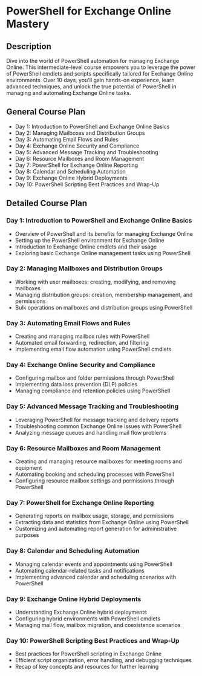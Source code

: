 # PowerShell for Exchange Online Mastery

## Description

Dive into the world of PowerShell automation for managing Exchange Online. This intermediate-level course empowers you to leverage the power of PowerShell cmdlets and scripts specifically tailored for Exchange Online environments. Over 10 days, you'll gain hands-on experience, learn advanced techniques, and unlock the true potential of PowerShell in managing and automating Exchange Online tasks.

## General Course Plan

- Day 1: Introduction to PowerShell and Exchange Online Basics
- Day 2: Managing Mailboxes and Distribution Groups
- Day 3: Automating Email Flows and Rules
- Day 4: Exchange Online Security and Compliance
- Day 5: Advanced Message Tracking and Troubleshooting
- Day 6: Resource Mailboxes and Room Management
- Day 7: PowerShell for Exchange Online Reporting
- Day 8: Calendar and Scheduling Automation
- Day 9: Exchange Online Hybrid Deployments
- Day 10: PowerShell Scripting Best Practices and Wrap-Up

## Detailed Course Plan

### Day 1: Introduction to PowerShell and Exchange Online Basics

- Overview of PowerShell and its benefits for managing Exchange Online
- Setting up the PowerShell environment for Exchange Online
- Introduction to Exchange Online cmdlets and their usage
- Exploring basic Exchange Online management tasks using PowerShell

### Day 2: Managing Mailboxes and Distribution Groups

- Working with user mailboxes: creating, modifying, and removing mailboxes
- Managing distribution groups: creation, membership management, and permissions
- Bulk operations on mailboxes and distribution groups using PowerShell

### Day 3: Automating Email Flows and Rules

- Creating and managing mailbox rules with PowerShell
- Automated email forwarding, redirection, and filtering
- Implementing email flow automation using PowerShell cmdlets

### Day 4: Exchange Online Security and Compliance

- Configuring mailbox and folder permissions through PowerShell
- Implementing data loss prevention (DLP) policies
- Managing compliance and retention policies using PowerShell

### Day 5: Advanced Message Tracking and Troubleshooting

- Leveraging PowerShell for message tracking and delivery reports
- Troubleshooting common Exchange Online issues with PowerShell
- Analyzing message queues and handling mail flow problems

### Day 6: Resource Mailboxes and Room Management

- Creating and managing resource mailboxes for meeting rooms and equipment
- Automating booking and scheduling processes with PowerShell
- Configuring resource mailbox settings and permissions through PowerShell

### Day 7: PowerShell for Exchange Online Reporting

- Generating reports on mailbox usage, storage, and permissions
- Extracting data and statistics from Exchange Online using PowerShell
- Customizing and automating report generation for administrative purposes

### Day 8: Calendar and Scheduling Automation

- Managing calendar events and appointments using PowerShell
- Automating calendar-related tasks and notifications
- Implementing advanced calendar and scheduling scenarios with PowerShell

### Day 9: Exchange Online Hybrid Deployments

- Understanding Exchange Online hybrid deployments
- Configuring hybrid environments with PowerShell cmdlets
- Managing mail flow, mailbox migration, and coexistence scenarios

### Day 10: PowerShell Scripting Best Practices and Wrap-Up

- Best practices for PowerShell scripting in Exchange Online
- Efficient script organization, error handling, and debugging techniques
- Recap of key concepts and resources for further learning
